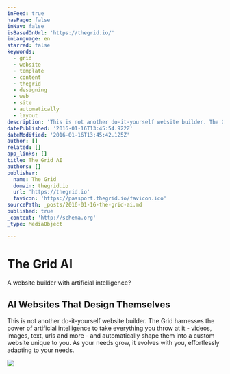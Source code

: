 ```yaml
---
inFeed: true
hasPage: false
inNav: false
isBasedOnUrl: 'https://thegrid.io/'
inLanguage: en
starred: false
keywords:
  - grid
  - website
  - template
  - content
  - thegrid
  - designing
  - web
  - site
  - automatically
  - layout
description: 'This is not another do-it-yourself website builder. The Grid harnesses the power of artificial intelligence to take everything you throw at it - videos, images, text, urls and more - and automatically shape them into a custom website unique to you. As your needs grow, it evolves with you, effortlessly adapting to your needs.'
datePublished: '2016-01-16T13:45:54.922Z'
dateModified: '2016-01-16T13:45:42.125Z'
author: []
related: []
app_links: []
title: The Grid AI
authors: []
publisher:
  name: The Grid
  domain: thegrid.io
  url: 'https://thegrid.io'
  favicon: 'https://passport.thegrid.io/favicon.ico'
sourcePath: _posts/2016-01-16-the-grid-ai.md
published: true
_context: 'http://schema.org'
_type: MediaObject

---
```

# The Grid AI

A website builder with artificial intelligence?

<article style=""><h1>AI Websites That Design Themselves</h1><p>This is not another do-it-yourself website builder. The Grid harnesses the power of artificial intelligence to take everything you throw at it - videos, images, text, urls and more - and automatically shape them into a custom website unique to you. As your needs grow, it evolves with you, effortlessly adapting to your needs.</p><img src="https://s3-us-west-2.amazonaws.com/the-grid-img/p/31e6f288871d6baea4c91d7ef3cc3b52ddfce42f.png" /></article>